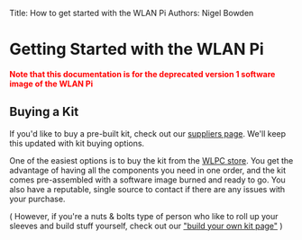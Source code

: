 Title: How to get started with the WLAN Pi
Authors: Nigel Bowden

# Getting Started with the WLAN Pi

**<span style="color:red">Note that this documentation is for the deprecated version 1 software image of the WLAN Pi</span>**

## Buying a Kit
If you'd like to buy a pre-built kit, check out our [suppliers page][Suppliers]. We'll keep this updated with kit buying options.

One of the easiest options is to buy the kit from the [WLPC store][WLPC_Store]. You get the advantage of having all the components you need in one order, and the kit comes pre-assembled with a software image burned and ready to go. You also have a reputable, single source to contact if there are any issues with your purchase.

( However, if you're a nuts & bolts type of person who like to roll up your sleeves and build stuff yourself, check out our ["build your own kit page"][Build_Own] )

<!-- Link list -->
[Suppliers]: ../suppliers.md
[WLPC_Store]: http://www.wlanpros.com/product-category/store/
[Build_Own]: getting_started_build_your_own.md


